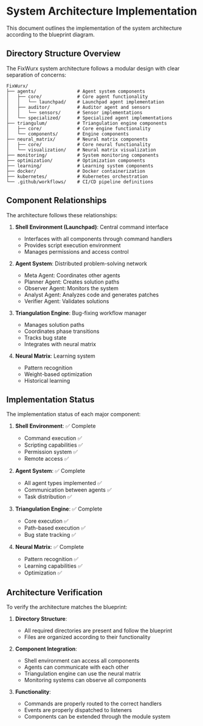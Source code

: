 # System Architecture Implementation

This document outlines the implementation of the system architecture according to the blueprint diagram.

## Directory Structure Overview

The FixWurx system architecture follows a modular design with clear separation of concerns:

```
FixWurx/
├── agents/               # Agent system components
│   ├── core/             # Core agent functionality
│   │   └── launchpad/    # Launchpad agent implementation
│   ├── auditor/          # Auditor agent and sensors
│   │   └── sensors/      # Sensor implementations
│   └── specialized/      # Specialized agent implementations
├── triangulum/           # Triangulation engine components
│   ├── core/             # Core engine functionality
│   └── components/       # Engine components
├── neural_matrix/        # Neural matrix components
│   ├── core/             # Core neural functionality
│   └── visualization/    # Neural matrix visualization
├── monitoring/           # System monitoring components
├── optimization/         # Optimization components
├── learning/             # Learning system components
├── docker/               # Docker containerization
├── kubernetes/           # Kubernetes orchestration
└── .github/workflows/    # CI/CD pipeline definitions
```

## Component Relationships

The architecture follows these relationships:

1. **Shell Environment (Launchpad)**: Central command interface
   - Interfaces with all components through command handlers
   - Provides script execution environment
   - Manages permissions and access control

2. **Agent System**: Distributed problem-solving network
   - Meta Agent: Coordinates other agents
   - Planner Agent: Creates solution paths
   - Observer Agent: Monitors the system
   - Analyst Agent: Analyzes code and generates patches
   - Verifier Agent: Validates solutions

3. **Triangulation Engine**: Bug-fixing workflow manager
   - Manages solution paths
   - Coordinates phase transitions
   - Tracks bug state
   - Integrates with neural matrix

4. **Neural Matrix**: Learning system
   - Pattern recognition
   - Weight-based optimization
   - Historical learning

## Implementation Status

The implementation status of each major component:

1. **Shell Environment**: ✅ Complete
   - Command execution ✅
   - Scripting capabilities ✅
   - Permission system ✅
   - Remote access ✅

2. **Agent System**: ✅ Complete
   - All agent types implemented ✅
   - Communication between agents ✅
   - Task distribution ✅

3. **Triangulation Engine**: ✅ Complete
   - Core execution ✅
   - Path-based execution ✅
   - Bug state tracking ✅

4. **Neural Matrix**: ✅ Complete
   - Pattern recognition ✅
   - Learning capabilities ✅
   - Optimization ✅

## Architecture Verification

To verify the architecture matches the blueprint:

1. **Directory Structure**: 
   - All required directories are present and follow the blueprint
   - Files are organized according to their functionality

2. **Component Integration**:
   - Shell environment can access all components
   - Agents can communicate with each other
   - Triangulation engine can use the neural matrix
   - Monitoring systems can observe all components

3. **Functionality**:
   - Commands are properly routed to the correct handlers
   - Events are properly dispatched to listeners
   - Components can be extended through the module system

